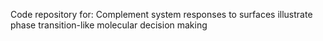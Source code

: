 Code repository for: Complement system responses to surfaces illustrate phase transition-like molecular decision making 
